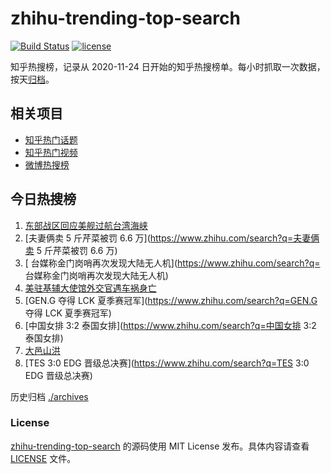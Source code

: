 # zhihu-trending-top-search

[![Build Status](https://github.com/justjavac/zhihu-trending-top-search/workflows/ci/badge.svg?branch=main)](https://github.com/justjavac/zhihu-trending-top-search/actions)
[![license](https://img.shields.io/github/license/justjavac/zhihu-trending-top-search)](https://github.com/justjavac/zhihu-trending-top-search/blob/main/LICENSE)

知乎热搜榜，记录从 2020-11-24 日开始的知乎热搜榜单。每小时抓取一次数据，按天[归档](./archives)。

## 相关项目

- [知乎热门话题](https://github.com/justjavac/zhihu-trending-hot-questions)
- [知乎热门视频](https://github.com/justjavac/zhihu-trending-hot-video)
- [微博热搜榜](https://github.com/justjavac/weibo-trending-hot-search)

## 今日热搜榜

<!-- BEGIN -->
<!-- 最后更新时间 Mon Aug 29 2022 06:04:33 GMT+0800 (China Standard Time) -->

1. [东部战区回应美舰过航台湾海峡](https://www.zhihu.com/search?q=东部战区回应美舰过航台湾海峡)
1. [夫妻俩卖 5 斤芹菜被罚 6.6 万](https://www.zhihu.com/search?q=夫妻俩卖 5 斤芹菜被罚 6.6 万)
1. [	台媒称金门岗哨再次发现大陆无人机](https://www.zhihu.com/search?q=	台媒称金门岗哨再次发现大陆无人机)
1. [美驻基辅大使馆外交官遇车祸身亡](https://www.zhihu.com/search?q=美驻基辅大使馆外交官遇车祸身亡)
1. [GEN.G 夺得 LCK 夏季赛冠军](https://www.zhihu.com/search?q=GEN.G 夺得 LCK 夏季赛冠军)
1. [中国女排 3:2 泰国女排](https://www.zhihu.com/search?q=中国女排 3:2 泰国女排)
1. [大邑山洪](https://www.zhihu.com/search?q=大邑山洪)
1. [TES 3:0 EDG 晋级总决赛](https://www.zhihu.com/search?q=TES 3:0 EDG 晋级总决赛)

<!-- END -->

历史归档 [./archives](./archives)

### License

[zhihu-trending-top-search](https://github.com/justjavac/zhihu-trending-top-search)
的源码使用 MIT License 发布。具体内容请查看 [LICENSE](./LICENSE) 文件。
